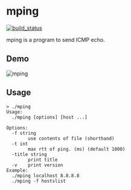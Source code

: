 mping
=====

[![build_status](https://travis-ci.org/servak/mping.svg?branch=master)](https://travis-ci.org/servak/mping)

mping is a program to send ICMP echo.

## Demo

![mping](https://cloud.githubusercontent.com/assets/1210536/17332326/5461ba4a-5909-11e6-9293-d02bb5007bdc.gif)

## Usage

```
> ./mping
Usage:
  ./mping [options] [host ...]

Options:
  -f string
        use contents of file (shorthand)
  -t int
        max rtt of ping. (ms) (default 1000)
  -title string
        print title
  -v    print version
Example:
  ./mping localhost 8.8.8.8
  ./mping -f hostslist
```
